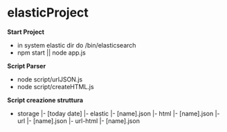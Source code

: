 # elasticProject

**Start Project**

- in system elastic dir do /bin/elasticsearch
- npm start || node app.js


**Script Parser**

- node script/urlJSON.js
- node script/createHTML.js


**Script creazione struttura**

- storage
	|- [today date]
		|- elastic
			|- [name].json
		|- html
			|- [name].json
		|- url
			|- [name].json
		|- url-html
			|- [name].json